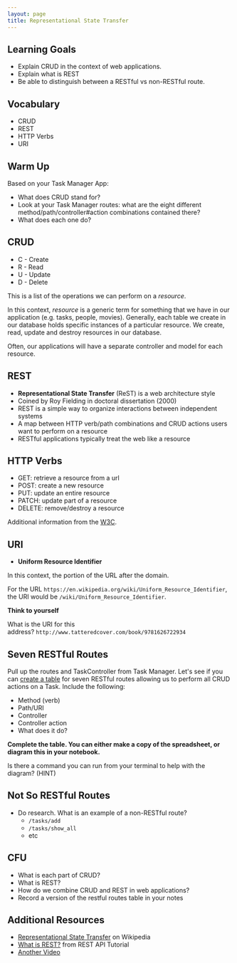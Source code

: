 ```yaml
---
layout: page
title: Representational State Transfer
---
```


## Learning Goals

- Explain CRUD in the context of web applications.
- Explain what is REST
- Be able to distinguish between a RESTful vs non-RESTful route.

## Vocabulary

- CRUD
- REST
- HTTP Verbs
- URI

## Warm Up

Based on your Task Manager App:

- What does CRUD stand for?
- Look at your Task Manager routes: what are the eight different method/path/controller#action combinations contained there?
- What does each one do?

## CRUD

- C - Create
- R - Read
- U - Update
- D - Delete

This is a list of the operations we can perform on a *resource*.

In this context, *resource* is a generic term for something that we have in our application (e.g. tasks, people, movies). Generally, each table we create in our database holds specific instances of a particular resource. We create, read, update and destroy resources in our database.

Often, our applications will have a separate controller and model for each resource.

## REST

- **Representational State Transfer** (ReST) is a web architecture style
- Coined by Roy Fielding in doctoral dissertation (2000)
- REST is a simple way to organize interactions between independent systems
- A map between HTTP verb/path combinations and CRUD actions users want to perform on a resource
- RESTful applications typically treat the web like a resource

## HTTP Verbs

- GET: retrieve a resource from a url
- POST: create a new resource
- PUT: update an entire resource
- PATCH: update part of a resource
- DELETE: remove/destroy a resource

Additional information from the [W3C](https://www.w3.org/Protocols/rfc2616/rfc2616-sec9.html).

## URI

- **Uniform Resource Identifier**

In this context, the portion of the URL after the domain.

For the URL `https://en.wikipedia.org/wiki/Uniform_Resource_Identifier`, the URI would be `/wiki/Uniform_Resource_Identifier`.

**Think to yourself**

What is the URI for this address? `http://www.tatteredcover.com/book/9781626722934`

## Seven RESTful Routes

Pull up the routes and TaskController from Task Manager. Let's see if you can [create a table](https://docs.google.com/spreadsheets/d/1QLaehcK8r_uBlmlKNcgGwCb7Mdq3w7Q2B1o7ilKFS0s/edit?usp=sharing) for seven RESTful routes allowing us to perform all CRUD actions on a Task. Include the following:

- Method (verb)
- Path/URI
- Controller
- Controller action
- What does it do?

**Complete the table. You can either make a copy of the spreadsheet, or diagram this in your notebook.**

Is there a command you can run from your terminal to help with the diagram? (HINT)

## Not So RESTful Routes

- Do research. What is an example of a non-RESTful route?
    - `/tasks/add`
    - `/tasks/show_all`
    - etc
    

## CFU

- What is each part of CRUD?
- What is REST?
- How do we combine CRUD and REST in web applications?
- Record a version of the restful routes table in your notes

## Additional Resources

- [Representational State Transfer](https://en.wikipedia.org/wiki/Representational_state_transfer) on Wikipedia
- [What is REST?](http://www.restapitutorial.com/lessons/whatisrest.html) from REST API Tutorial
- [Another Video](https://www.youtube.com/watch?v=2zz_XvKTVxI)